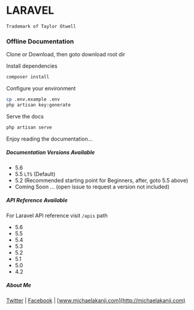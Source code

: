 # LARAVEL

`Trademark of Taylor Otwell`

### Offline Documentation

Clone or Download, then goto download root dir

Install dependencies

```bash
composer install
```

Configure your environment

```bash
cp .env.example .env
php artisan key:generate
```

Serve the docs

```bash
php artisan serve
```

Enjoy reading the documentation...

##### Documentation Versions Available

*   5.6
*   5.5 `LTS` (Default)
*   5.2 (Recommended starting point for Beginners, after, goto 5.5 above)
*   Coming Soon ... (open issue to request a version not included)

##### API Reference Available

For Laravel API reference visit `/apis` path

*   5.6
*   5.5
*   5.4
*   5.3
*   5.2
*   5.1
*   5.0
*   4.2

##### About Me

[Twitter](http://twitter.com/matscode) | 
[Facebook](http://fb.com/matscode) | 
[www.michaelakanji.com](http://michaelakanji.com)
